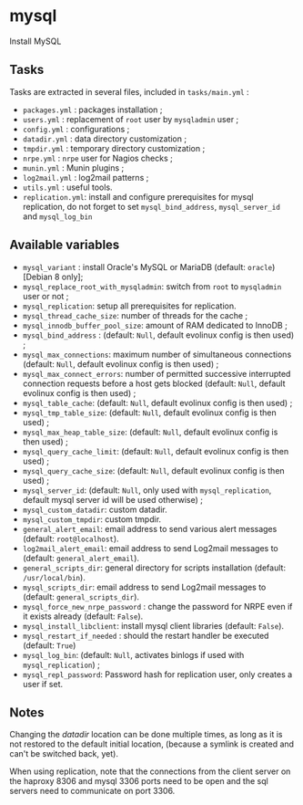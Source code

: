 # mysql

Install MySQL

## Tasks

Tasks are extracted in several files, included in `tasks/main.yml` :

* `packages.yml` : packages installation ;
* `users.yml` : replacement of `root` user by `mysqladmin` user ;
* `config.yml` : configurations ;
* `datadir.yml` : data directory customization ;
* `tmpdir.yml` : temporary directory customization ;
* `nrpe.yml` : `nrpe` user for Nagios checks ;
* `munin.yml` : Munin plugins ;
* `log2mail.yml` : log2mail patterns ;
* `utils.yml` : useful tools.
* `replication.yml`: install and configure prerequisites for mysql replication, do not forget to set `mysql_bind_address`, `mysql_server_id` and `mysql_log_bin`

## Available variables

* `mysql_variant` : install Oracle's MySQL or MariaDB (default: `oracle`) [Debian 8 only];
* `mysql_replace_root_with_mysqladmin`: switch from `root` to `mysqladmin` user or not ;
* `mysql_replication`: setup all prerequisites for replication.
* `mysql_thread_cache_size`: number of threads for the cache ;
* `mysql_innodb_buffer_pool_size`: amount of RAM dedicated to InnoDB ;
* `mysql_bind_address` : (default: `Null`, default evolinux config is then used) ;
* `mysql_max_connections`: maximum number of simultaneous connections (default: `Null`, default evolinux config is then used) ;
* `mysql_max_connect_errors`: number of permitted successive interrupted connection requests before a host gets blocked (default: `Null`, default evolinux config is then used) ;
* `mysql_table_cache`: (default: `Null`, default evolinux config is then used) ;
* `mysql_tmp_table_size`: (default: `Null`, default evolinux config is then used) ;
* `mysql_max_heap_table_size`: (default: `Null`, default evolinux config is then used) ;
* `mysql_query_cache_limit`: (default: `Null`, default evolinux config is then used) ;
* `mysql_query_cache_size`: (default: `Null`, default evolinux config is then used) ;
* `mysql_server_id`: (default: `Null`, only used with `mysql_replication`, default mysql server id will be used otherwise) ;
* `mysql_custom_datadir`: custom datadir.
* `mysql_custom_tmpdir`: custom tmpdir.
* `general_alert_email`: email address to send various alert messages (default: `root@localhost`).
* `log2mail_alert_email`: email address to send Log2mail messages to (default: `general_alert_email`).
* `general_scripts_dir`: general directory for scripts installation (default: `/usr/local/bin`).
* `mysql_scripts_dir`: email address to send Log2mail messages to (default: `general_scripts_dir`).
* `mysql_force_new_nrpe_password` : change the password for NRPE even if it exists already (default: `False`).
* `mysql_install_libclient`: install mysql client libraries (default: `False`).
* `mysql_restart_if_needed` : should the restart handler be executed (default: `True`)
* `mysql_log_bin`: (default: `Null`, activates binlogs if used with `mysql_replication`) ;
* `mysql_repl_password`: Password hash for replication user, only creates a user if set.
## Notes
Changing the _datadir_ location can be done multiple times, as long as it is not restored to the default initial location, (because a symlink is created and can't be switched back, yet).

When using replication, note that the connections from the client server on the haproxy 8306 and mysql 3306 ports need to be open and the sql servers need to communicate on port 3306.
